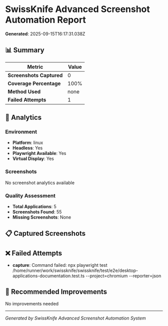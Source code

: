 # SwissKnife Advanced Screenshot Automation Report

**Generated**: 2025-09-15T16:17:31.038Z

## 📊 Summary

| Metric | Value |
|--------|-------|
| **Screenshots Captured** | 0 |
| **Coverage Percentage** | 100% |
| **Method Used** | none |
| **Failed Attempts** | 1 |

## 🎯 Analytics

### Environment
- **Platform**: linux
- **Headless**: Yes
- **Playwright Available**: Yes
- **Virtual Display**: Yes

### Screenshots
No screenshot analytics available

### Quality Assessment

- **Total Applications**: 5
- **Screenshots Found**: 55
- **Missing Screenshots**: None


## 📋 Captured Screenshots



## ❌ Failed Attempts

- **capture**: Command failed: npx playwright test /home/runner/work/swissknife/swissknife/test/e2e/desktop-applications-documentation.test.ts --project=chromium --reporter=json


## 🚀 Recommended Improvements

No improvements needed

---
*Generated by SwissKnife Advanced Screenshot Automation System*
